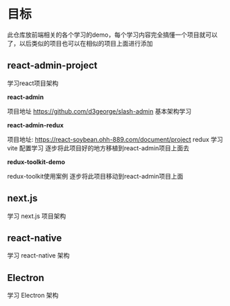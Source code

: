 # 目标
此仓库放前端相关的各个学习的demo，每个学习内容完全搞懂一个项目就可以了，以后类似的项目也可以在相似的项目上面进行添加

## react-admin-project
学习react项目架构

**react-admin**

项目地址 https://github.com/d3george/slash-admin
基本架构学习

**react-admin-redux**

项目地址: https://react-soybean.ohh-889.com/document/project
redux 学习
vite 配置学习
逐步将此项目好的地方移植到react-admin项目上面去

**redux-toolkit-demo**

redux-toolkit使用案例
逐步将此项目移动到react-admin项目上面

## next.js
学习 next.js 项目架构

## react-native
学习 react-native 架构

## Electron
学习 Electron 架构